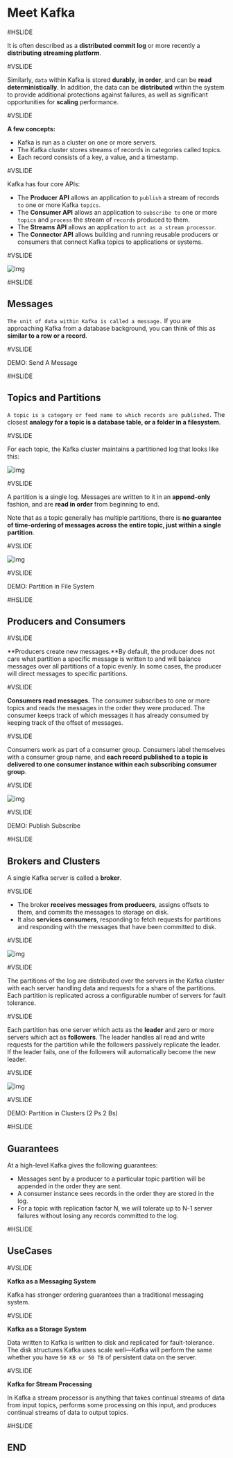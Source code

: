 # Meet Kafka

#HSLIDE

It is often described as a **distributed commit log** or more recently a **distributing streaming platform**.

#VSLIDE

Similarly, `data` within Kafka is stored **durably**, **in order**, and can be **read deterministically**. In addition, the data can be **distributed** within the system to provide additional protections against failures, as well as significant opportunities for **scaling** performance.

#VSLIDE

**A few concepts:**

* Kafka is run as a cluster on one or more servers.
* The Kafka cluster stores streams of records in categories called topics.
* Each record consists of a key, a value, and a timestamp.

#VSLIDE

Kafka has four core APIs:

* The **Producer API** allows an application to `publish` a stream of records `to` one or more Kafka `topics`.
* The **Consumer API** allows an application to `subscribe to` one or more `topics` and `process` the stream of `records` produced to them.
* The **Streams API** allows an application to `act as a stream processor`.
* The **Connector API** allows building and running reusable producers or consumers that connect Kafka topics to applications or systems.

#VSLIDE

![img](images/kafka-apis.png)

#HSLIDE

## Messages

`The unit of data within Kafka is called a message.` If you are approaching Kafka from a database background, you can think of this as **similar to a row or a record**.

#VSLIDE

DEMO: Send A Message

#HSLIDE

## Topics and Partitions

`A topic is a category or feed name to which records are published.`
The closest **analogy for a topic is a database table, or a folder in a filesystem**.

#VSLIDE

For each topic, the Kafka cluster maintains a partitioned log that looks like this:

![img](images/log_anatomy.png)

#VSLIDE

A partition is a single log. Messages are written to it in an **append-only** fashion, and are **read in order** from beginning to end.

Note that as a topic generally has multiple partitions, there is **no guarantee of time-ordering of messages across the entire topic, just within a single partition**.

#VSLIDE

![img](images/partitions.png)

#VSLIDE

DEMO: Partition in File System

#HSLIDE

## Producers and Consumers

#VSLIDE

**Producers create new messages.**By default, the producer does not care what partition a specific message is written to and will balance messages over all partitions of a topic evenly. In some cases, the producer will direct messages to specific partitions.

#VSLIDE

**Consumers read messages.** The consumer subscribes to one or more topics and reads the messages in the order they were produced. The consumer keeps track of which messages it has already consumed by keeping track of the offset of messages.

#VSLIDE

Consumers work as part of a consumer group. Consumers label themselves with a consumer group name, and **each record published to a topic is delivered to one consumer instance within each subscribing consumer group**.

#VSLIDE

![img](images/consumer-groups.png)

#VSLIDE

DEMO: Publish Subscribe

#HSLIDE

## Brokers and Clusters

A single Kafka server is called a **broker**.

#VSLIDE

* The broker **receives messages from producers**, assigns offsets to them, and commits the messages to storage on disk.
* It also **services consumers**, responding to fetch requests for partitions and responding with the messages that have been committed to disk.

#VSLIDE

![img](images/kafka_cluster.png)

#VSLIDE

The partitions of the log are distributed over the servers in the Kafka cluster with each server handling data and requests for a share of the partitions. Each partition is replicated across a configurable number of servers for fault tolerance.

#VSLIDE

Each partition has one server which acts as the **leader** and zero or more servers which act as **followers**. The leader handles all read and write requests for the partition while the followers passively replicate the leader. If the leader fails, one of the followers will automatically become the new leader.

#VSLIDE

![img](images/replication.png)

#VSLIDE

DEMO: Partition in Clusters (2 Ps 2 Bs)

#HSLIDE

## Guarantees

At a high-level Kafka gives the following guarantees:

* Messages sent by a producer to a particular topic partition will be appended in the order they are sent.
* A consumer instance sees records in the order they are stored in the log.
* For a topic with replication factor N, we will tolerate up to N-1 server failures without losing any records committed to the log.

#HSLIDE

## UseCases

#VSLIDE

**Kafka as a Messaging System**

Kafka has stronger ordering guarantees than a traditional messaging system.

#VSLIDE

**Kafka as a Storage System**

Data written to Kafka is written to disk and replicated for fault-tolerance.
The disk structures Kafka uses scale well—Kafka will perform the same whether you have  `50 KB or 50 TB` of persistent data on the server.

#VSLIDE

**Kafka for Stream Processing**

In Kafka a stream processor is anything that takes continual streams of data from input topics, performs some processing on this input, and produces continual streams of data to output topics.

#HSLIDE

## END
